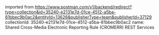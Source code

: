 imported from https://www.postman.com/v1/backend/redirect?type=collection&id=35240-e2131e7d-01ce-4512-a5ba-81bbec9b0ac2&entityId=13626&publisherType=team&publisherId=37129
collectionId: 35240-e2131e7d-01ce-4512-a5ba-81bbec9b0ac2
name: Shared Cross-Media Electronic Reporting Rule (CROMERR) REST
                                    Services